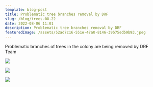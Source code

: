 ```yaml
---
template: blog-post
title: Problematic tree branches removal by DRF
slug: /blog/trees-08-22
date: 2022-08-06 11:01
description: Problematic tree branches removal by DRF
featuredImage: /assets/52ad7c16-551e-47a0-8146-39b75ed59b93.jpeg
---
```

Problematic branches of trees in the colony are being removed by DRF Team

![](/assets/8d79746c-a980-441c-9545-aefff805e89f.jpeg)

![](/assets/149fa1bb-1070-41bd-b61f-cd0ea32c6dc8.jpeg)

![](/assets/f74000ca-cbcd-43c0-b414-ab06230831bb.jpeg)